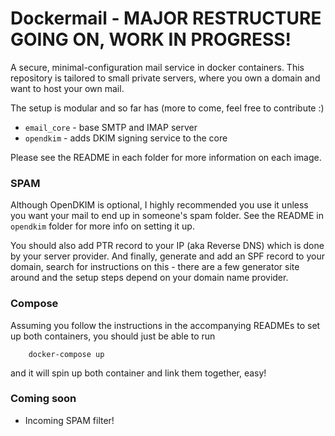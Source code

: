 Dockermail - MAJOR RESTRUCTURE GOING ON, WORK IN PROGRESS!
==========

A secure, minimal-configuration mail service in docker containers.
This repository is tailored to small private servers, where you own a domain and want to host your own mail.

The setup is modular and so far has (more to come, feel free to contribute :)

* `email_core` -  base SMTP and IMAP server
* `opendkim` - adds DKIM signing service to the core

Please see the README in each folder for more information on each image.

### SPAM
Although OpenDKIM is optional, I highly recommended you use it unless you want your mail to end up in someone's spam folder. See the README in `opendkim` folder for more info on setting it up.

You should also add PTR record to your IP (aka Reverse DNS) which is done by your server provider.
And finally, generate and add an SPF record to your domain, search for instructions on this - there are a few generator site around and the setup steps depend on your domain name provider.

### Compose
Assuming you follow the instructions in the accompanying READMEs to set up both containers, you should just be able to run

		docker-compose up

and it will spin up both container and link them together, easy!


### Coming soon
* Incoming SPAM filter!
